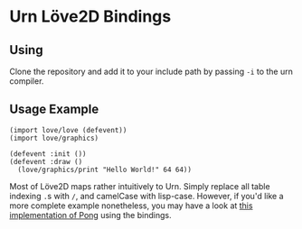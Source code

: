 # Urn Löve2D Bindings

## Using
Clone the repository and add it to your include path by passing `-i` to the urn compiler.

## Usage Example
```common-lisp
(import love/love (defevent))
(import love/graphics)

(defevent :init ())
(defevent :draw ()
  (love/graphics/print "Hello World!" 64 64))
```

Most of Löve2D maps rather intuitively to Urn. Simply replace all table indexing `.`s with `/`, and camelCase with lisp-case. However, if you'd like a more complete 
example nonetheless, you may have a look at [this implementation of Pong](https://gitlab.com/Lignum/urn-pong) using the bindings.
